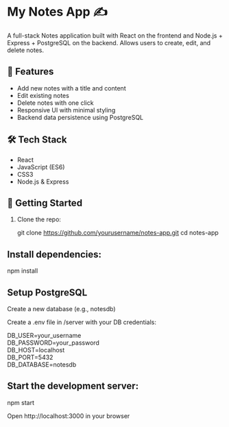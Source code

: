 # My Notes App ✍️

A full-stack Notes application built with React on the frontend and Node.js + Express + PostgreSQL on the backend. Allows users to create, edit, and delete notes.

## 🔧 Features

- Add new notes with a title and content
- Edit existing notes
- Delete notes with one click
- Responsive UI with minimal styling
- Backend data persistence using PostgreSQL

## 🛠️ Tech Stack

- React
- JavaScript (ES6)
- CSS3
- Node.js & Express 

## 🚀 Getting Started

1. Clone the repo:
  
   git clone https://github.com/yourusername/notes-app.git
   cd notes-app

## Install dependencies:
npm install

## Setup PostgreSQL

Create a new database (e.g., notesdb) <br>

Create a .env file in /server with your DB credentials: <br>

DB_USER=your_username <br>
DB_PASSWORD=your_password <br>
DB_HOST=localhost <br>
DB_PORT=5432 <br>
DB_DATABASE=notesdb <br>

## Start the development server:
npm start

Open http://localhost:3000 in your browser
